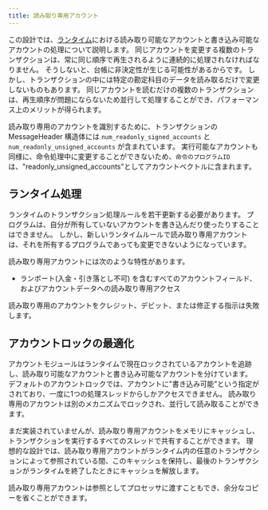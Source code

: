 ```yaml
---
title: 読み取り専用アカウント
---
```


この設計では、[ランタイム](../validator/runtime.md)における読み取り可能なアカウントと書き込み可能なアカウントの処理について説明します。 同じアカウントを変更する複数のトランザクションは、常に同じ順序で再生されるように連続的に処理されなければなりません。 そうしないと、台帳に非決定性が生じる可能性があるからです。 しかし、トランザクションの中には特定の勘定科目のデータを読み取るだけで変更しないものもあります。 同じアカウントを読むだけの複数のトランザクションは、再生順序が問題にならないため並行して処理することができ、パフォーマンス上のメリットが得られます。

読み取り専用のアカウントを識別するために、トランザクションの MessageHeader 構造体には `num_readonly_signed_accounts` と `num_readonly_unsigned_accounts` が含まれています。 実行可能なアカウントも同様に、命令処理中に変更することができないため、`命令のプログラムID`は、"readonly_unsigned_accounts"としてアカウントベクトルに含まれます。

## ランタイム処理

ランタイムのトランザクション処理ルールを若干更新する必要があります。 プログラムは、自分が所有していないアカウントを書き込んだり使ったりすることはできません。 しかし、新しいランタイムルールで読み取り専用アカウントは、それを所有するプログラムであっても変更できないようになっています。

読み取り専用アカウントには次のような特性があります。

- ランポート(入金・引き落とし不可) を含むすべてのアカウントフィールド、およびアカウントデータへの読み取り専用アクセス

読み取り専用のアカウントをクレジット、デビット、または修正する指示は失敗します。

## アカウントロックの最適化

アカウントモジュールはランタイムで現在ロックされているアカウントを追跡し、読み取り可能なアカウントと書き込み可能なアカウントを分けています。 デフォルトのアカウントロックでは、アカウントに"書き込み可能"という指定がされており、一度に1つの処理スレッドからしかアクセスできません。 読み取り専用のアカウントは別のメカニズムでロックされ、並行して読み取ることができます。

まだ実装されていませんが、読み取り専用アカウントをメモリにキャッシュし、トランザクションを実行するすべてのスレッドで共有することができます。 理想的な設計では、読み取り専用アカウントがランタイム内の任意のトランザクションによって参照されている間、このキャッシュを保持し、最後のトランザクションがランタイムを終了したときにキャッシュを解放します。

読み取り専用アカウントは参照としてプロセッサに渡すこともでき、余分なコピーを省くことができます。
